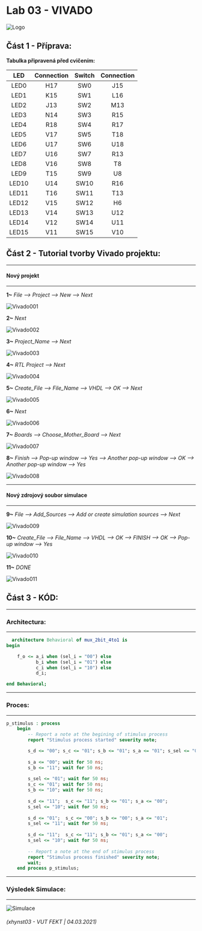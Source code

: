 # Lab 03 - VIVADO

![Logo](images/logolink_eng.jpg)

## Část 1 - Příprava:
**Tabulka připravená před cvičením:**

| **LED** | **Connection** | **Switch** | **Connection** | 
| :-: | :-: | :-: | :-: |
| LED0 | H17 | SW0 | J15 |
| LED1 | K15 | SW1 | L16 |
| LED2 | J13 | SW2 | M13 |
| LED3 | N14 | SW3 | R15 |
| LED4 | R18 | SW4 | R17 |
| LED5 | V17 | SW5 | T18 |
| LED6 | U17 | SW6 | U18 |
| LED7 | U16 | SW7 | R13 |
| LED8 | V16 | SW8 | T8 |
| LED9 | T15 | SW9 | U8 |
| LED10 | U14 | SW10 | R16 |
| LED11 | T16 | SW11 | T13 |
| LED12 | V15 | SW12 | H6 |
| LED13 | V14 | SW13 | U12 |
| LED14 | V12 | SW14 | U11 |
| LED15 | V11 | SW15 | V10 |


## Část 2 - Tutorial tvorby Vivado projektu:

------------------------------------------------------------------------
#### Nový projekt
------------------------------------------------------------------------

**1~** *File --> Project --> New --> Next*

![Vivado001](images/001.JPG)

**2~** *Next*

![Vivado002](images/002.JPG)

**3~** *Project_Name  -->  Next*

![Vivado003](images/003.JPG)

**4~** *RTL Project  -->  Next*

![Vivado004](images/004.JPG)

**5~** *Create_File  -->  File_Name  -->  VHDL  -->  OK   -->  Next*

![Vivado005](images/005.JPG)

**6~** *Next*

![Vivado006](images/006.JPG)

**7~** *Boards  -->  Choose_Mother_Board  -->  Next*

![Vivado007](images/007.JPG)

**8~** *Finish  -->  Pop-up window  -->  Yes  --> Another pop-up window  -->  OK  -->  Another pop-up window  -->  Yes*

![Vivado008](images/008.JPG)

------------------------------------------------------------------------
#### Nový zdrojový soubor simulace
------------------------------------------------------------------------

**9~** *File  -->  Add_Sources  -->  Add or create simulation sources  -->  Next*

![Vivado009](images/009.JPG)

**10~** *Create_File  -->  File_Name  -->  VHDL  -->  OK  -->  FINISH  -->  OK  -->  Pop-up window  -->  Yes*

![Vivado010](images/010.JPG)

**11~** *DONE*

![Vivado011](images/011.JPG)

## Část 3 - KÓD:

------------------------------------------------------------------------
### Architectura:
------------------------------------------------------------------------

```vhdl
  architecture Behavioral of mux_2bit_4to1 is
begin

    f_o <= a_i when (sel_i = "00") else
           b_i when (sel_i = "01") else
           c_i when (sel_i = "10") else
           d_i;

end Behavioral;
```

------------------------------------------------------------------------
### Proces:
------------------------------------------------------------------------
```vhdl
p_stimulus : process
    begin
        -- Report a note at the begining of stimulus process
        report "Stimulus process started" severity note;

        s_d <= "00"; s_c <= "01"; s_b <= "01"; s_a <= "01"; s_sel <= "00"; wait for 50 ns;
        
        s_a <= "00"; wait for 50 ns;
        s_b <= "11"; wait for 50 ns;
        
        s_sel <= "01"; wait for 50 ns;
        s_c <= "01"; wait for 50 ns;
        s_b <= "10"; wait for 50 ns;  
        
        s_d <= "11";  s_c <= "11"; s_b <= "01"; s_a <= "00"; 
        s_sel <= "10"; wait for 50 ns;  
        
        s_d <= "01";  s_c <= "00"; s_b <= "00"; s_a <= "01"; 
        s_sel <= "11"; wait for 50 ns;  
        
        s_d <= "11";  s_c <= "11"; s_b <= "01"; s_a <= "00"; 
        s_sel <= "10"; wait for 50 ns; 
               
        -- Report a note at the end of stimulus process
        report "Stimulus process finished" severity note;
        wait;
    end process p_stimulus;
```

------------------------------------------------------------------------
### Výsledek Simulace:
------------------------------------------------------------------------
![Simulace](images/Simulation.JPG)

###### (xhynst03 - VUT FEKT  |  04.03.2021)
